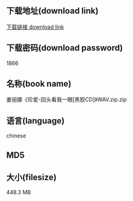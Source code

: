 ## 下载地址(download link)
[下载链接 download link](https://tutu365.netlify.app/?s=%E5%A7%9C%E4%B8%BD%E5%A8%9C%E3%80%8A%E7%8F%8D%E7%88%B1-%E5%9B%9E%E5%A4%B4%E7%9C%8B%E6%88%91%E4%B8%80%E7%9C%BC%5B%E9%BB%91%E8%83%B6CD%5D%E3%80%8BWAV.zip)

## 下载密码(download password)
1866

## 名称(book name)
姜丽娜《珍爱-回头看我一眼[黑胶CD]》WAV.zip.zip

## 语言(language)
chinese

## MD5


## 大小(filesize)
448.3 MB
